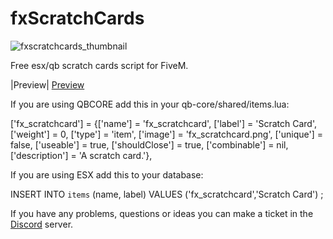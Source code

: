 # fxScratchCards

![fxscratchcards_thumbnail](https://github.com/Fifly1/fxScratchCards/assets/107129715/752b000f-f16d-4c9e-974d-cc2f6e41a9f7)

Free esx/qb scratch cards script for FiveM.

|Preview| [Preview](https://youtu.be/d85DpvlZIe8)

If you are using QBCORE add this in your qb-core/shared/items.lua:

['fx_scratchcard']                     = {['name'] = 'fx_scratchcard',                       ['label'] = 'Scratch Card',              ['weight'] = 0,            ['type'] = 'item',         ['image'] = 'fx_scratchcard.png',             ['unique'] = false,         ['useable'] = true,     ['shouldClose'] = true,     ['combinable'] = nil,   ['description'] = 'A scratch card.'},

If you are using ESX add this to your database:

INSERT INTO `items` (name, label) VALUES
  ('fx_scratchcard','Scratch Card')
;

If you have any problems, questions or ideas you can make a ticket in the [Discord](https://discord.com/invite/5UZfvsbHHK) server.
